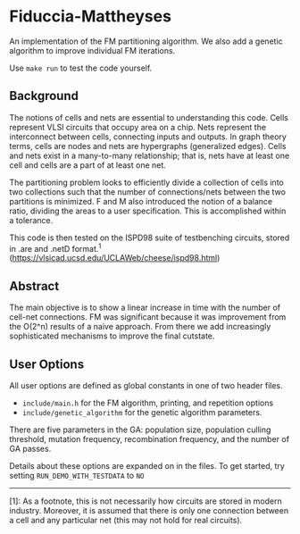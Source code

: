 # Fiduccia-Mattheyses
An implementation of the FM partitioning algorithm. We also add a genetic algorithm to improve individual FM iterations.

Use `make run` to test the code yourself.

## Background

The notions of  cells and nets are essential to understanding this code. Cells represent VLSI circuits that occupy area on a chip. Nets represent the interconnect between cells, connecting inputs and outputs.
In graph theory terms, cells are nodes and nets are hypergraphs (generalized edges). Cells and nets exist in a many-to-many relationship; that is, nets have at least one cell and cells are a part of at least one net. 

The partitioning problem looks to efficiently divide a collection of cells into two collections such that the number of connections/nets between the two partitions is minimized. F and M also introduced the notion of a balance ratio, dividing the areas to a user specification. This is accomplished within a tolerance.

This code is then tested on the ISPD98 suite of testbenching circuits, stored in .are and .netD format.<sup>1</sup> 
(https://vlsicad.ucsd.edu/UCLAWeb/cheese/ispd98.html) 

## Abstract
The main objective is to show a linear increase in time with the number of cell-net connections. FM was significant because it was improvement from the O(2^n) results of a naive approach. From there we add increasingly sophisticated mechanisms to improve the final cutstate.

## User Options
All user options are defined as global constants in one of two header files. 
- `include/main.h` for the FM algorithm, printing, and repetition options
- `include/genetic_algorithm` for the genetic algorithm parameters.

There are five parameters in the GA: population size, population culling threshold, mutation frequency,  recombination frequency, and the number of GA passes. 


Details about these options are expanded on in the files.
To get started, try setting `RUN_DEMO_WITH_TESTDATA` to `NO`

---

[1]: As a footnote, this is not necessarily how circuits are stored in modern industry. Moreover, it is assumed that there is only one connection between a cell and any particular net (this may not hold for real circuits).

